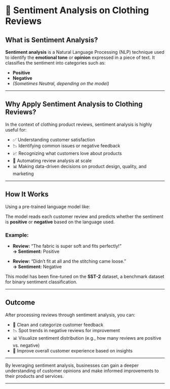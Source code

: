 # 🧠 Sentiment Analysis on Clothing Reviews

## What is Sentiment Analysis?

**Sentiment analysis** is a Natural Language Processing (NLP) technique used to identify the **emotional tone** or **opinion** expressed in a piece of text. It classifies the sentiment into categories such as:

- **Positive**
- **Negative**
- *(Sometimes Neutral, depending on the model)*

---

## Why Apply Sentiment Analysis to Clothing Reviews?

In the context of clothing product reviews, sentiment analysis is highly useful for:

- ✅ Understanding customer satisfaction
- 📉 Identifying common issues or negative feedback
- 📈 Recognizing what customers love about products
- 🤖 Automating review analysis at scale
- 📊 Making data-driven decisions on product design, quality, and marketing

---

## How It Works

Using a pre-trained language model like:


The model reads each customer review and predicts whether the sentiment is **positive** or **negative** based on the language used.

### Example:

- **Review:** “The fabric is super soft and fits perfectly!”  
  **→ Sentiment:** Positive

- **Review:** “Didn’t fit at all and the stitching came loose.”  
  **→ Sentiment:** Negative

This model has been fine-tuned on the **SST-2** dataset, a benchmark dataset for binary sentiment classification.

---

## Outcome

After processing reviews through sentiment analysis, you can:

- 🧹 Clean and categorize customer feedback
- 📉 Spot trends in negative reviews for improvement
- 📊 Visualize sentiment distribution (e.g., how many reviews are positive vs. negative)
- 🤝 Improve overall customer experience based on insights

---

By leveraging sentiment analysis, businesses can gain a deeper understanding of customer opinions and make informed improvements to their products and services.

---
